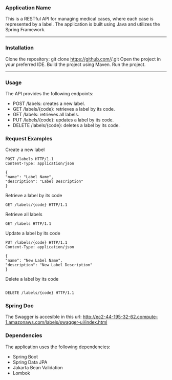 ### Application Name

This is a RESTful API for managing medical cases, where each case is represented by a label. The application is built using Java and utilizes the Spring Framework.
****
### Installation

Clone the repository: git clone https://github.com/<username>/<repository>.git
Open the project in your preferred IDE.
Build the project using Maven.
Run the project.
****

### Usage

The API provides the following endpoints:

* POST /labels: creates a new label.
* GET /labels/{code}: retrieves a label by its code.
* GET /labels: retrieves all labels.
* PUT /labels/{code}: updates a label by its code.
* DELETE /labels/{code}: deletes a label by its code.

### Request Examples
Create a new label

``` http
POST /labels HTTP/1.1
Content-Type: application/json

{
"name": "Label Name",
"description": "Label Description"
}
```
Retrieve a label by its code

```http
GET /labels/{code} HTTP/1.1
```

Retrieve all labels

``` http
GET /labels HTTP/1.1
```

Update a label by its code
``` http
PUT /labels/{code} HTTP/1.1
Content-Type: application/json

{
"name": "New Label Name",
"description": "New Label Description"
}
```

Delete a label by its code
``` http

DELETE /labels/{code} HTTP/1.1
```
  
### Spring Doc

The Swagger is accesible in this url:
http://ec2-44-195-32-62.compute-1.amazonaws.com/labels/swagger-ui/index.html

### Dependencies

The application uses the following dependencies:

* Spring Boot
* Spring Data JPA
* Jakarta Bean Validation
* Lombok
